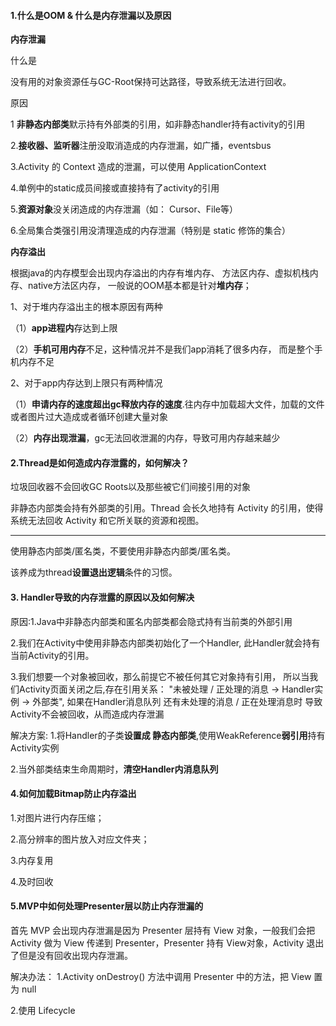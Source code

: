 

####  1.什么是OOM & 什么是内存泄漏以及原因


**内存泄漏**

什么是

没有用的对象资源任与GC-Root保持可达路径，导致系统无法进行回收。

原因

1 **非静态内部类**默示持有外部类的引用，如非静态handler持有activity的引用

2.**接收器、监听器**注册没取消造成的内存泄漏，如广播，eventsbus

3.Activity 的 Context 造成的泄漏，可以使用 ApplicationContext

4.单例中的static成员间接或直接持有了activity的引用

5.**资源对象**没关闭造成的内存泄漏（如： Cursor、File等）

6.全局集合类强引用没清理造成的内存泄漏（特别是 static 修饰的集合）


**内存溢出**

 根据java的内存模型会出现内存溢出的内存有堆内存、
方法区内存、虚拟机栈内存、native方法区内存，
一般说的OOM基本都是针对**堆内存**；

1、对于堆内存溢出主的根本原因有两种

（1）**app进程内**存达到上限

（2）**手机可用内存**不足，这种情况并不是我们app消耗了很多内存，
而是整个手机内存不足


2、对于app内存达到上限只有两种情况

（1）**申请内存的速度超出gc释放内存的速度**.往内存中加载超大文件，加载的文件或者图片过大造成或者循环创建大量对象

（2）**内存出现泄漏**，gc无法回收泄漏的内存，导致可用内存越来越少




####  2.Thread是如何造成内存泄露的，如何解决？

垃圾回收器不会回收GC Roots以及那些被它们间接引用的对象

非静态内部类会持有外部类的引用。Thread 会长久地持有 Activity 的引用，使得系统无法回收 Activity 和它所关联的资源和视图。

--------------------------------------

使用静态内部类/匿名类，不要使用非静态内部类/匿名类。

该养成为thread**设置退出逻辑**条件的习惯。


####  3. Handler导致的内存泄露的原因以及如何解决
 原因:1.Java中非静态内部类和匿名内部类都会隐式持有当前类的外部引用

2.我们在Activity中使用非静态内部类初始化了一个Handler,
此Handler就会持有当前Activity的引用。

3.我们想要一个对象被回收，那么前提它不被任何其它对象持有引用，
所以当我们Activity页面关闭之后,存在引用关系：
"未被处理 / 正处理的消息 -> Handler实例 -> 外部类",
如果在Handler消息队列 还有未处理的消息 / 正在处理消息时
 导致Activity不会被回收，从而造成内存泄漏


 解决方案:
1.将Handler的子类**设置成 静态内部类**,使用WeakReference**弱引用**持有Activity实例

2.当外部类结束生命周期时，**清空Handler内消息队列**

####  4.如何加载Bitmap防止内存溢出


1.对图片进行内存压缩；

2.高分辨率的图片放入对应文件夹；

3.内存复用

4.及时回收


####  5.MVP中如何处理Presenter层以防止内存泄漏的


首先 MVP 会出现内存泄漏是因为 Presenter 层持有 View 对象，一般我们会把 Activity 做为 View 传递到 Presenter，Presenter 持有 View对象，Activity 退出了但是没有回收出现内存泄漏。

解决办法：
1.Activity onDestroy() 方法中调用 Presenter 中的方法，把 View 置为 null

2.使用 Lifecycle


















